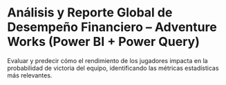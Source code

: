 # Análisis y Reporte Global de Desempeño Financiero – Adventure Works (Power BI + Power Query)
Evaluar y predecir cómo el rendimiento de los jugadores impacta en la probabilidad de victoria del equipo, identificando las métricas estadísticas más relevantes.
